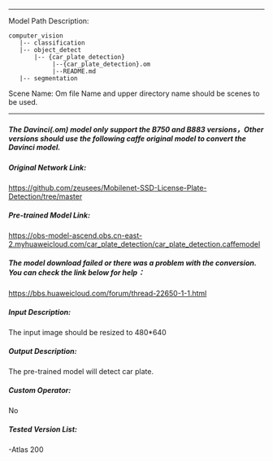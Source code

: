 *******************************************************************************
Model Path Description:
```
computer_vision
   |-- classification
   |-- object_detect
       |-- {car_plate_detection}
            |--{car_plate_detection}.om
            |--README.md
   |-- segmentation
```
Scene Name: Om file Name and upper directory name should be scenes to be used.
*******************************************************************************

##### The Davinci(.om) model only support the B750 and B883 versions，Other versions should use the following caffe original model to convert the Davinci model.

##### Original Network Link:
https://github.com/zeusees/Mobilenet-SSD-License-Plate-Detection/tree/master

##### Pre-trained Model Link:
https://obs-model-ascend.obs.cn-east-2.myhuaweicloud.com/car_plate_detection/car_plate_detection.caffemodel

##### The model download failed or there was a problem with the conversion. You can check the link below for help：
https://bbs.huaweicloud.com/forum/thread-22650-1-1.html

##### Input Description:
The input image should be resized to 480*640

##### Output Description:
The pre-trained model will detect car plate.

##### Custom Operator:
No

##### Tested Version List:
-Atlas 200
